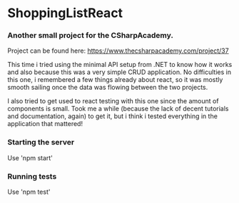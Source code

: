# ShoppingListReact

### Another small project for the CSharpAcademy.
Project can be found here: https://www.thecsharpacademy.com/project/37

This time i tried using the minimal API setup from .NET to know how it works and also because this was a very simple CRUD application.
No difficulties in this one, i remembered a few things already about react, so it was mostly smooth sailing once the data was flowing between the two projects.

I also tried to get used to react testing with this one since the amount of components is small. Took me a while (because the lack of decent tutorials and documentation, again) to get it, but i think i tested everything in the application that mattered!

### Starting the server 

Use 'npm start'

### Running tests 

Use 'npm test'
